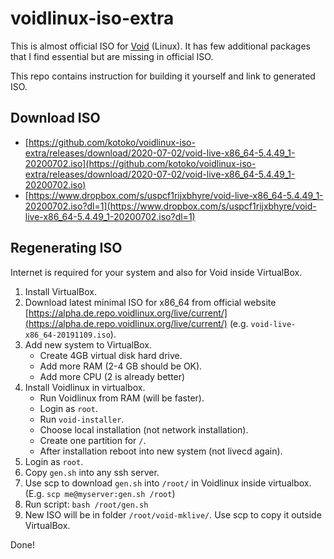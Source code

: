 # voidlinux-iso-extra

This is almost official ISO for [Void](https://voidlinux.org/) (Linux). It has few additional packages that I find essential but are missing in official ISO.

This repo contains instruction for building it yourself and link to generated ISO.

## Download ISO

* [https://github.com/kotoko/voidlinux-iso-extra/releases/download/2020-07-02/void-live-x86_64-5.4.49_1-20200702.iso](https://github.com/kotoko/voidlinux-iso-extra/releases/download/2020-07-02/void-live-x86_64-5.4.49_1-20200702.iso)
* [https://www.dropbox.com/s/uspcf1rijxbhyre/void-live-x86_64-5.4.49_1-20200702.iso?dl=1](https://www.dropbox.com/s/uspcf1rijxbhyre/void-live-x86_64-5.4.49_1-20200702.iso?dl=1)

## Regenerating ISO

Internet is required for your system and also for Void inside VirtualBox.

1. Install VirtualBox.
2. Download latest minimal ISO for x86_64 from official website [https://alpha.de.repo.voidlinux.org/live/current/](https://alpha.de.repo.voidlinux.org/live/current/) (e.g. `void-live-x86_64-20191109.iso`).
3. Add new system to VirtualBox.
    * Create 4GB virtual disk hard drive.
    * Add more RAM (2-4 GB should be OK).
    * Add more CPU (2 is already better)
4. Install Voidlinux in virtualbox.
    * Run Voidlinux from RAM (will be faster).
    * Login as `root`.
    * Run `void-installer`.
    * Choose local installation (not network installation).
    * Create one partition for `/`.
    * After installation reboot into new system (not livecd again).
5. Login as `root`.
6. Copy `gen.sh` into any ssh server.
7. Use scp to download `gen.sh` into `/root/` in Voidlinux inside virtualbox. (E.g. `scp me@myserver:gen.sh /root`)
8. Run script: `bash /root/gen.sh`
9. New ISO will be in folder `/root/void-mklive/`. Use scp to copy it outside VirtualBox.

Done!
